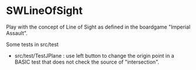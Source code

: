 # SWLineOfSight

Play with the concept of Line of Sight as defined in the boardgame "Imperial Assault".

Some tests in src/test

- src/test/TestJPlane : use left button to change the origin point in a BASIC test that does not check the source of "intersection".
